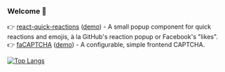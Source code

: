 ### Welcome 👋

👉 [react-quick-reactions](https://github.com/dylandbl/react-quick-reactions/) ([demo](https://dylandbl.github.io/react-quick-reactions/)) - A small popup component for quick reactions and emojis, à la GitHub's reaction popup or Facebook's "likes".<br>
👉 [faCAPTCHA](https://github.com/dylandbl/faCAPTCHA/) ([demo](https://dylandbl.github.io/faCAPTCHA/)) - A configurable, simple frontend CAPTCHA.

[![Top Langs](https://github-readme-stats.vercel.app/api/top-langs/?username=dylandbl&layout=compact&include_all_commits=true)](https://github.com/anuraghazra/github-readme-stats) 
<!--![Dylan's GitHub stats](https://github-readme-stats.vercel.app/api?username=dylandbl&show_icons=true)-->
